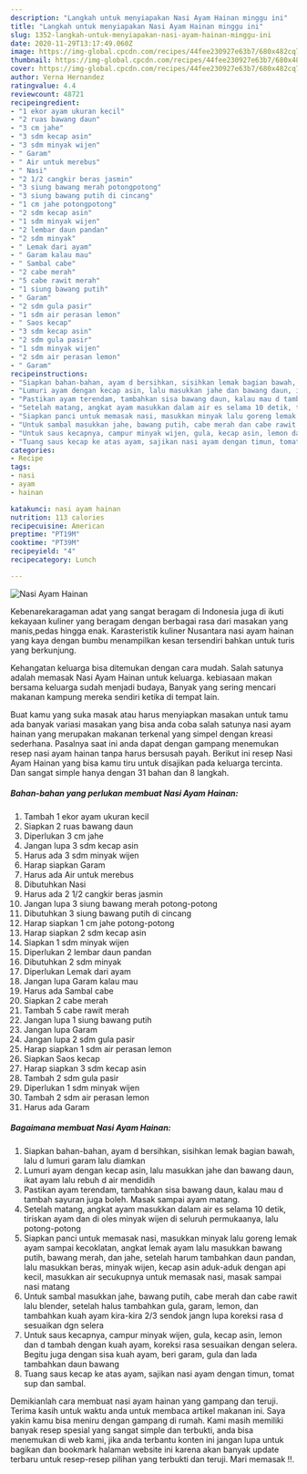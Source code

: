```yaml
---
description: "Langkah untuk menyiapakan Nasi Ayam Hainan minggu ini"
title: "Langkah untuk menyiapakan Nasi Ayam Hainan minggu ini"
slug: 1352-langkah-untuk-menyiapakan-nasi-ayam-hainan-minggu-ini
date: 2020-11-29T13:17:49.060Z
image: https://img-global.cpcdn.com/recipes/44fee230927e63b7/680x482cq70/nasi-ayam-hainan-foto-resep-utama.jpg
thumbnail: https://img-global.cpcdn.com/recipes/44fee230927e63b7/680x482cq70/nasi-ayam-hainan-foto-resep-utama.jpg
cover: https://img-global.cpcdn.com/recipes/44fee230927e63b7/680x482cq70/nasi-ayam-hainan-foto-resep-utama.jpg
author: Verna Hernandez
ratingvalue: 4.4
reviewcount: 48721
recipeingredient:
- "1 ekor ayam ukuran kecil"
- "2 ruas bawang daun"
- "3 cm jahe"
- "3 sdm kecap asin"
- "3 sdm minyak wijen"
- " Garam"
- " Air untuk merebus"
- " Nasi"
- "2 1/2 cangkir beras jasmin"
- "3 siung bawang merah potongpotong"
- "3 siung bawang putih di cincang"
- "1 cm jahe potongpotong"
- "2 sdm kecap asin"
- "1 sdm minyak wijen"
- "2 lembar daun pandan"
- "2 sdm minyak"
- " Lemak dari ayam"
- " Garam kalau mau"
- " Sambal cabe"
- "2 cabe merah"
- "5 cabe rawit merah"
- "1 siung bawang putih"
- " Garam"
- "2 sdm gula pasir"
- "1 sdm air perasan lemon"
- " Saos kecap"
- "3 sdm kecap asin"
- "2 sdm gula pasir"
- "1 sdm minyak wijen"
- "2 sdm air perasan lemon"
- " Garam"
recipeinstructions:
- "Siapkan bahan-bahan, ayam d bersihkan, sisihkan lemak bagian bawah, lalu d lumuri garam lalu diamkan"
- "Lumuri ayam dengan kecap asin, lalu masukkan jahe dan bawang daun, ikat ayam lalu rebuh d air mendidih"
- "Pastikan ayam terendam, tambahkan sisa bawang daun, kalau mau d tambah sayuran juga boleh. Masak sampai ayam matang."
- "Setelah matang, angkat ayam masukkan dalam air es selama 10 detik, tiriskan ayam dan di oles minyak wijen di seluruh permukaanya, lalu potong-potong"
- "Siapkan panci untuk memasak nasi, masukkan minyak lalu goreng lemak ayam sampai kecoklatan, angkat lemak ayam lalu masukkan bawang putih, bawang merah, dan jahe, setelah harum tambahkan daun pandan, lalu masukkan beras, minyak wijen, kecap asin aduk-aduk dengan api kecil, masukkan air secukupnya untuk memasak nasi, masak sampai nasi matang"
- "Untuk sambal masukkan jahe, bawang putih, cabe merah dan cabe rawit lalu blender, setelah halus tambahkan gula, garam, lemon, dan tambahkan kuah ayam kira-kira 2/3 sendok jangn lupa koreksi rasa d sesuaikan dgn selera"
- "Untuk saus kecapnya, campur minyak wijen, gula, kecap asin, lemon dan d tambah dengan kuah ayam, koreksi rasa sesuaikan dengan selera. Begitu juga dengan sisa kuah ayam, beri garam, gula dan lada tambahkan daun bawang"
- "Tuang saus kecap ke atas ayam, sajikan nasi ayam dengan timun, tomat sup dan sambal."
categories:
- Recipe
tags:
- nasi
- ayam
- hainan

katakunci: nasi ayam hainan 
nutrition: 113 calories
recipecuisine: American
preptime: "PT19M"
cooktime: "PT39M"
recipeyield: "4"
recipecategory: Lunch

---
```



![Nasi Ayam Hainan](https://img-global.cpcdn.com/recipes/44fee230927e63b7/680x482cq70/nasi-ayam-hainan-foto-resep-utama.jpg)

Kebenarekaragaman adat yang sangat beragam di Indonesia juga di ikuti kekayaan kuliner yang beragam dengan berbagai rasa dari masakan yang manis,pedas hingga enak. Karasteristik kuliner Nusantara nasi ayam hainan yang kaya dengan bumbu menampilkan kesan tersendiri bahkan untuk turis yang berkunjung.




Kehangatan keluarga bisa ditemukan dengan cara mudah. Salah satunya adalah memasak Nasi Ayam Hainan untuk keluarga. kebiasaan makan bersama keluarga sudah menjadi budaya, Banyak yang sering mencari makanan kampung mereka sendiri ketika di tempat lain.

Buat kamu yang suka masak atau harus menyiapkan masakan untuk tamu ada banyak variasi masakan yang bisa anda coba salah satunya nasi ayam hainan yang merupakan makanan terkenal yang simpel dengan kreasi sederhana. Pasalnya saat ini anda dapat dengan gampang menemukan resep nasi ayam hainan tanpa harus bersusah payah.
Berikut ini resep Nasi Ayam Hainan yang bisa kamu tiru untuk disajikan pada keluarga tercinta. Dan sangat simple hanya dengan 31 bahan dan 8 langkah.


<!--inarticleads1-->

##### Bahan-bahan yang perlukan membuat Nasi Ayam Hainan:

1. Tambah 1 ekor ayam ukuran kecil
1. Siapkan 2 ruas bawang daun
1. Diperlukan 3 cm jahe
1. Jangan lupa 3 sdm kecap asin
1. Harus ada 3 sdm minyak wijen
1. Harap siapkan  Garam
1. Harus ada  Air untuk merebus
1. Dibutuhkan  Nasi
1. Harus ada 2 1/2 cangkir beras jasmin
1. Jangan lupa 3 siung bawang merah potong-potong
1. Dibutuhkan 3 siung bawang putih di cincang
1. Harap siapkan 1 cm jahe potong-potong
1. Harap siapkan 2 sdm kecap asin
1. Siapkan 1 sdm minyak wijen
1. Diperlukan 2 lembar daun pandan
1. Dibutuhkan 2 sdm minyak
1. Diperlukan  Lemak dari ayam
1. Jangan lupa  Garam kalau mau
1. Harus ada  Sambal cabe
1. Siapkan 2 cabe merah
1. Tambah 5 cabe rawit merah
1. Jangan lupa 1 siung bawang putih
1. Jangan lupa  Garam
1. Jangan lupa 2 sdm gula pasir
1. Harap siapkan 1 sdm air perasan lemon
1. Siapkan  Saos kecap
1. Harap siapkan 3 sdm kecap asin
1. Tambah 2 sdm gula pasir
1. Diperlukan 1 sdm minyak wijen
1. Tambah 2 sdm air perasan lemon
1. Harus ada  Garam




<!--inarticleads2-->

##### Bagaimana membuat  Nasi Ayam Hainan:

1. Siapkan bahan-bahan, ayam d bersihkan, sisihkan lemak bagian bawah, lalu d lumuri garam lalu diamkan
1. Lumuri ayam dengan kecap asin, lalu masukkan jahe dan bawang daun, ikat ayam lalu rebuh d air mendidih
1. Pastikan ayam terendam, tambahkan sisa bawang daun, kalau mau d tambah sayuran juga boleh. Masak sampai ayam matang.
1. Setelah matang, angkat ayam masukkan dalam air es selama 10 detik, tiriskan ayam dan di oles minyak wijen di seluruh permukaanya, lalu potong-potong
1. Siapkan panci untuk memasak nasi, masukkan minyak lalu goreng lemak ayam sampai kecoklatan, angkat lemak ayam lalu masukkan bawang putih, bawang merah, dan jahe, setelah harum tambahkan daun pandan, lalu masukkan beras, minyak wijen, kecap asin aduk-aduk dengan api kecil, masukkan air secukupnya untuk memasak nasi, masak sampai nasi matang
1. Untuk sambal masukkan jahe, bawang putih, cabe merah dan cabe rawit lalu blender, setelah halus tambahkan gula, garam, lemon, dan tambahkan kuah ayam kira-kira 2/3 sendok jangn lupa koreksi rasa d sesuaikan dgn selera
1. Untuk saus kecapnya, campur minyak wijen, gula, kecap asin, lemon dan d tambah dengan kuah ayam, koreksi rasa sesuaikan dengan selera. Begitu juga dengan sisa kuah ayam, beri garam, gula dan lada tambahkan daun bawang
1. Tuang saus kecap ke atas ayam, sajikan nasi ayam dengan timun, tomat sup dan sambal.




Demikianlah cara membuat nasi ayam hainan yang gampang dan teruji. Terima kasih untuk waktu anda untuk membaca artikel makanan ini. Saya yakin kamu bisa meniru dengan gampang di rumah. Kami masih memiliki banyak resep spesial yang sangat simple dan terbukti, anda bisa menemukan di web kami, jika anda terbantu konten ini jangan lupa untuk bagikan dan bookmark halaman website ini karena akan banyak update terbaru untuk resep-resep pilihan yang terbukti dan teruji. Mari memasak !!. 
